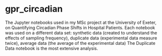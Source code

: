 # gpr_circadian
The Jupyter notebooks used in my MSc project at the University of Exeter, on Quantifying Circadian Phase Shifts in Hospital Patients. 
Each notebook was used on a different data set: 
  synthetic data (created to understand the effects of sampling frequency), 
  duplicate data (experimental data measure twice),
  average data (the average of the experimental data)
The Duplicate Data notebook is the most extensive analysis.
